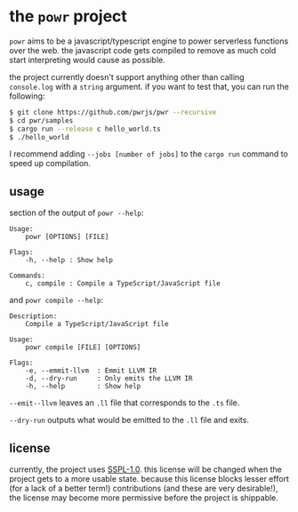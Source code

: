 # the `powr` project

`powr` aims to be a javascript/typescript engine to power serverless functions over the web.
the javascript code gets compiled to remove as much cold start interpreting would cause as possible.

the project currently doesn't support anything other than calling `console.log` with a `string` argument. if you want to
test that, you can run the following:

```bash
$ git clone https://github.com/pwrjs/pwr --recursive
$ cd pwr/samples
$ cargo run --release c hello_world.ts
$ ./hello_world
```

I recommend adding `--jobs [number of jobs]` to the `cargo run` command to speed up compilation.

## usage

section of the output of `powr --help`:

```
Usage:
	powr [OPTIONS] [FILE]

Flags:
	-h, --help : Show help

Commands:
	c, compile : Compile a TypeScript/JavaScript file
```

and `powr compile --help`:

```
Description:
	Compile a TypeScript/JavaScript file

Usage:
	powr compile [FILE] [OPTIONS]

Flags:
	-e, --emmit-llvm  : Emmit LLVM IR
	-d, --dry-run     : Only emits the LLVM IR
	-h, --help        : Show help

```

`--emit--llvm` leaves an `.ll` file that corresponds to the `.ts` file.

`--dry-run` outputs what would be emitted to the `.ll` file and exits.

## license

currently, the project uses [SSPL-1.0](LICENSE). this license will be changed when the project gets to a more usable
state. because this license blocks lesser effort (for a lack of a better term!) contributions (and these are very
desirable!), the license may become more permissive before the project is shippable.
